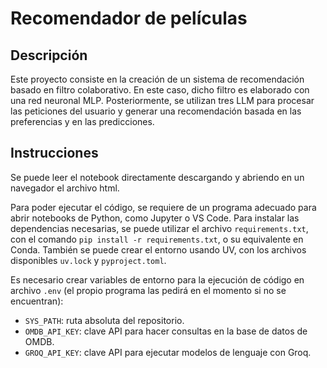 # Recomendador de películas

## Descripción

Este proyecto consiste en la creación de un sistema de recomendación basado en filtro colaborativo. En este caso, dicho filtro es elaborado con una red neuronal MLP.
Posteriormente, se utilizan tres LLM para procesar las peticiones del usuario y generar una recomendación basada en las preferencias y en las predicciones.

## Instrucciones

Se puede leer el notebook directamente descargando y abriendo en un navegador el archivo html.

Para poder ejecutar el código, se requiere de un programa adecuado para abrir notebooks de Python, como Jupyter o VS Code.
Para instalar las dependencias necesarias, se puede utilizar el archivo `requirements.txt`, con el comando `pip install -r requirements.txt`, o su equivalente en Conda.
También se puede crear el entorno usando UV, con los archivos disponibles `uv.lock` y `pyproject.toml`.

Es necesario crear variables de entorno para la ejecución de código en archivo `.env` (el propio programa las pedirá en el momento si no se encuentran):
- `SYS_PATH`: ruta absoluta del repositorio.
- `OMDB_API_KEY`: clave API para hacer consultas en la base de datos de OMDB.
- `GROQ_API_KEY`: clave API para ejecutar modelos de lenguaje con Groq.
